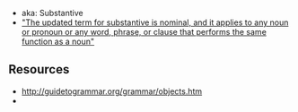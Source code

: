 


- aka: Substantive
- ["The updated term for substantive is nominal, and it applies to any noun or pronoun or any word, phrase, or clause that performs the same function as a noun"][1]

## Resources

- http://guidetogrammar.org/grammar/objects.htm
- [1]: https://www.thoughtco.com/substantive-grammar-1692157
